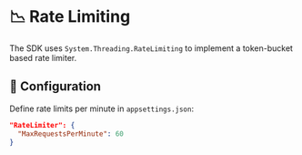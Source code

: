 # 📉 Rate Limiting

The SDK uses `System.Threading.RateLimiting` to implement a token-bucket based rate limiter.

## 🔧 Configuration

Define rate limits per minute in `appsettings.json`:

```json
"RateLimiter": {
  "MaxRequestsPerMinute": 60
}
